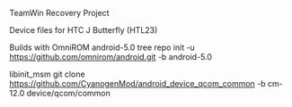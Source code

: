 TeamWin Recovery Project

Device files for HTC J Butterfly (HTL23)

Builds with OmniROM android-5.0 tree
  repo init -u https://github.com/omnirom/android.git -b android-5.0

libinit_msm
  git clone https://github.com/CyanogenMod/android_device_qcom_common -b cm-12.0 device/qcom/common
